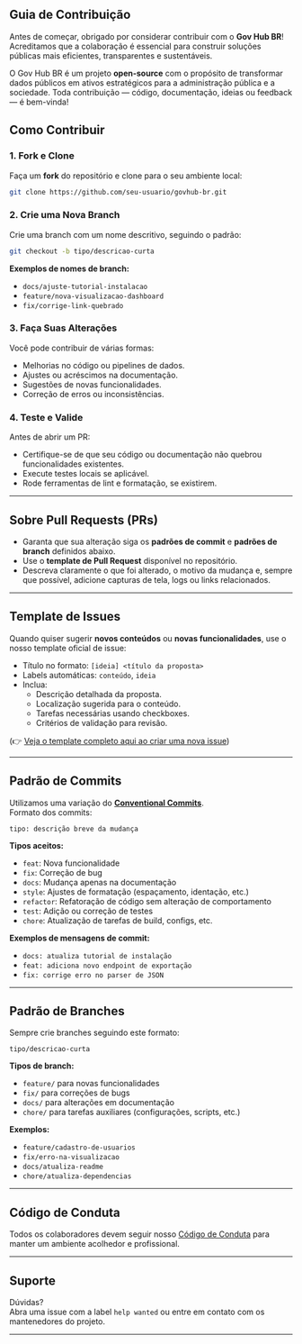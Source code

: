 ## Guia de Contribuição

Antes de começar, obrigado por considerar contribuir com o **Gov Hub BR**!  
Acreditamos que a colaboração é essencial para construir soluções públicas mais eficientes, transparentes e sustentáveis.

O Gov Hub BR é um projeto **open-source** com o propósito de transformar dados públicos em ativos estratégicos para a administração pública e a sociedade. Toda contribuição — código, documentação, ideias ou feedback — é bem-vinda!

## Como Contribuir

### 1. Fork e Clone
Faça um **fork** do repositório e clone para o seu ambiente local:

```bash
git clone https://github.com/seu-usuario/govhub-br.git
```

### 2. Crie uma Nova Branch
Crie uma branch com um nome descritivo, seguindo o padrão:

```bash
git checkout -b tipo/descricao-curta
```

**Exemplos de nomes de branch:**
- `docs/ajuste-tutorial-instalacao`
- `feature/nova-visualizacao-dashboard`
- `fix/corrige-link-quebrado`

### 3. Faça Suas Alterações
Você pode contribuir de várias formas:
- Melhorias no código ou pipelines de dados.
- Ajustes ou acréscimos na documentação.
- Sugestões de novas funcionalidades.
- Correção de erros ou inconsistências.

### 4. Teste e Valide
Antes de abrir um PR:
- Certifique-se de que seu código ou documentação não quebrou funcionalidades existentes.
- Execute testes locais se aplicável.
- Rode ferramentas de lint e formatação, se existirem.

---

## Sobre Pull Requests (PRs)

- Garanta que sua alteração siga os **padrões de commit** e **padrões de branch** definidos abaixo.
- Use o **template de Pull Request** disponível no repositório.
- Descreva claramente o que foi alterado, o motivo da mudança e, sempre que possível, adicione capturas de tela, logs ou links relacionados.

---

## Template de Issues

Quando quiser sugerir **novos conteúdos** ou **novas funcionalidades**, use o nosso template oficial de issue:

- Título no formato: `[ideia] <título da proposta>`
- Labels automáticas: `conteúdo`, `ideia`
- Inclua:
  - Descrição detalhada da proposta.
  - Localização sugerida para o conteúdo.
  - Tarefas necessárias usando checkboxes.
  - Critérios de validação para revisão.

(👉 [Veja o template completo aqui ao criar uma nova issue](https://github.com/GovHub-br/gov-hub/issues))

---

## Padrão de Commits

Utilizamos uma variação do **[Conventional Commits](https://www.conventionalcommits.org/en/v1.0.0/)**.  
Formato dos commits:

```
tipo: descrição breve da mudança
```

**Tipos aceitos:**
- `feat`: Nova funcionalidade
- `fix`: Correção de bug
- `docs`: Mudança apenas na documentação
- `style`: Ajustes de formatação (espaçamento, identação, etc.)
- `refactor`: Refatoração de código sem alteração de comportamento
- `test`: Adição ou correção de testes
- `chore`: Atualização de tarefas de build, configs, etc.

**Exemplos de mensagens de commit:**
- `docs: atualiza tutorial de instalação`
- `feat: adiciona novo endpoint de exportação`
- `fix: corrige erro no parser de JSON`

---

## Padrão de Branches

Sempre crie branches seguindo este formato:

```
tipo/descricao-curta
```

**Tipos de branch:**
- `feature/` para novas funcionalidades
- `fix/` para correções de bugs
- `docs/` para alterações em documentação
- `chore/` para tarefas auxiliares (configurações, scripts, etc.)

**Exemplos:**
- `feature/cadastro-de-usuarios`
- `fix/erro-na-visualizacao`
- `docs/atualiza-readme`
- `chore/atualiza-dependencias`

---

## Código de Conduta

Todos os colaboradores devem seguir nosso [Código de Conduta](./CODE_OF_CONDUCT.md) para manter um ambiente acolhedor e profissional.

---

## Suporte

Dúvidas?  
Abra uma issue com a label `help wanted` ou entre em contato com os mantenedores do projeto.

---
